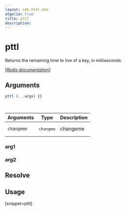 ```yaml
---
layout: sdk.html.hbs
algolia: true
title: pttl
description:
---
```


# pttl


Returns the remaining time to live of a key, in milliseconds.

[[_Redis documentation_]](https://redis.io/commands/pttl)


## Arguments

```js
pttl (...args) {}

```

<br/>

| Arguments    | Type    | Description |
|--------------|---------|-------------|
| ``changeme`` | <pre>changme</pre> | changeme    |

### arg1

### arg2

## Resolve

## Usage

[snippet=pttl]
